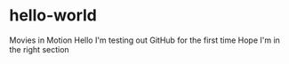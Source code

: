 # hello-world
Movies in Motion
Hello I'm testing out GitHub for the first time
Hope I'm in the right section
